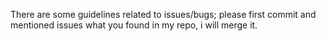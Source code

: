 There are some guidelines related to issues/bugs;
please first commit and mentioned issues what you found in my repo, i will merge it.
